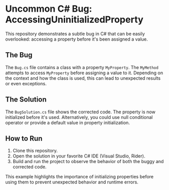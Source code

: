 # Uncommon C# Bug: AccessingUninitializedProperty

This repository demonstrates a subtle bug in C# that can be easily overlooked: accessing a property before it's been assigned a value.

## The Bug
The `Bug.cs` file contains a class with a property `MyProperty`. The `MyMethod` attempts to access `MyProperty` before assigning a value to it.  Depending on the context and how the class is used, this can lead to unexpected results or even exceptions.

## The Solution
The `BugSolution.cs` file shows the corrected code.  The property is now initialized before it's used. Alternatively, you could use null conditional operator or provide a default value in property initialization.

## How to Run
1. Clone this repository.
2. Open the solution in your favorite C# IDE (Visual Studio, Rider).
3. Build and run the project to observe the behavior of both the buggy and corrected code.

This example highlights the importance of initializing properties before using them to prevent unexpected behavior and runtime errors.  